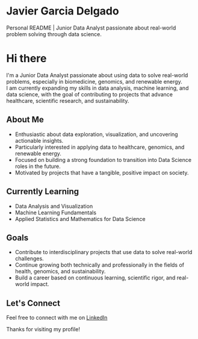 # Javier Garcia Delgado
Personal README | Junior Data Analyst passionate about real-world problem solving through data science.

# Hi there 

I'm a Junior Data Analyst passionate about using data to solve real-world problems, especially in biomedicine, genomics, and renewable energy.  
I am currently expanding my skills in data analysis, machine learning, and data science, with the goal of contributing to projects that advance healthcare, scientific research, and sustainability.


##  About Me
-  Enthusiastic about data exploration, visualization, and uncovering actionable insights.
-  Particularly interested in applying data to healthcare, genomics, and renewable energy.
-  Focused on building a strong foundation to transition into Data Science roles in the future.
-  Motivated by projects that have a tangible, positive impact on society.


##  Currently Learning
- Data Analysis and Visualization
- Machine Learning Fundamentals
- Applied Statistics and Mathematics for Data Science


##  Goals
- Contribute to interdisciplinary projects that use data to solve real-world challenges.
- Continue growing both technically and professionally in the fields of health, genomics, and sustainability.
- Build a career based on continuous learning, scientific rigor, and real-world impact.


##  Let's Connect
Feel free to connect with me on [LinkedIn](https://www.linkedin.com/in/javiergdelgado) 

Thanks for visiting my profile!
